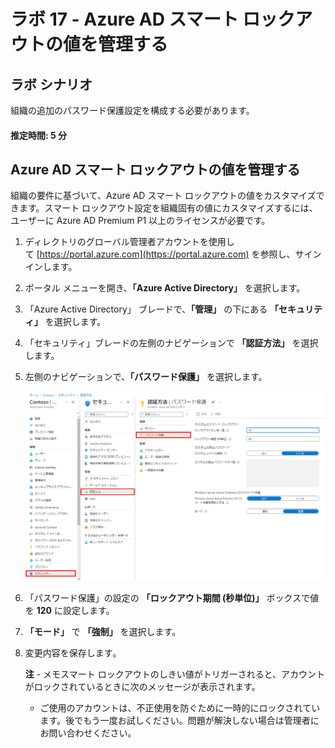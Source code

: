 ﻿---
lab:
    title: '17 - Azure AD スマート ロックアウトの値を管理する'
    learning path: '02'
    module: 'モジュール 03 - 条件付きアクセスの計画、実装、管理を行う'
---

# ラボ 17 - Azure AD スマート ロックアウトの値を管理する

## ラボ シナリオ

組織の追加のパスワード保護設定を構成する必要があります。

#### 推定時間: 5 分


## Azure AD スマート ロックアウトの値を管理する

組織の要件に基づいて、Azure AD スマート ロックアウトの値をカスタマイズできます。スマート ロックアウト設定を組織固有の値にカスタマイズするには、ユーザーに Azure AD Premium P1 以上のライセンスが必要です。

1. ディレクトリのグローバル管理者アカウントを使用して [https://portal.azure.com](https://portal.azure.com) を参照し、サインインします。

1. ポータル メニューを開き、**「Azure Active Directory」** を選択します。

1. 「Azure Active Directory」 ブレードで、**「管理」** の下にある **「セキュリティ」** を選択します。

1. 「セキュリティ」ブレードの左側のナビゲーションで **「認証方法」** を選択します。

1. 左側のナビゲーションで、**「パスワード保護」** を選択します。

    ![「認証方法」ブレードと、「パスワード認証」を参照するために選択されて強調表示された項目を表示している画面イメージ](./media/lp2-mod3-browse-to-password-protection.png)

1. 「パスワード保護」の設定の **「ロックアウト期間 (秒単位)」** ボックスで値を **120** に設定します。

1. **「モード」** で **「強制」** を選択します。

1. 変更内容を保存します｡

    **注** - メモスマート ロックアウトのしきい値がトリガーされると、アカウントがロックされているときに次のメッセージが表示されます。
    - ご使用のアカウントは、不正使用を防ぐために一時的にロックされています。後でもう一度お試しください。問題が解決しない場合は管理者にお問い合わせください。
